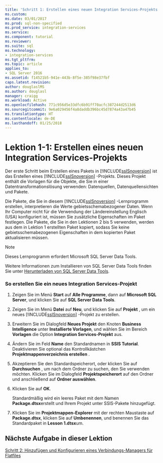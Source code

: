 ```yaml
---
title: 'Schritt 1: Erstellen eines neuen Integration Services-Projekts | Microsoft-Dokumentation'
ms.custom: 
ms.date: 03/01/2017
ms.prod: sql-non-specified
ms.prod_service: integration-services
ms.service: 
ms.component: tutorial
ms.reviewer: 
ms.suite: sql
ms.technology:
- integration-services
ms.tgt_pltfrm: 
ms.topic: article
applies_to:
- SQL Server 2016
ms.assetid: f14521b5-941e-443b-8f5e-385f98e37fbf
caps.latest.revision: 
author: douglaslMS
ms.author: douglasl
manager: craigg
ms.workload: Active
ms.openlocfilehash: 771c956d5e33dfc6b91ff70acfc387244d2513d6
ms.sourcegitcommit: 9e6a029456f4a8daddb396bc45d7874a43a47b45
ms.translationtype: HT
ms.contentlocale: de-DE
ms.lasthandoff: 01/25/2018
---
```

# <a name="lesson-1-1---creating-a-new-integration-services-project"></a>Lektion 1-1: Erstellen eines neuen Integration Services-Projekts
Der erste Schritt beim Erstellen eines Pakets in [!INCLUDE[ssISnoversion](../includes/ssisnoversion-md.md)] ist das Erstellen eines [!INCLUDE[ssISnoversion](../includes/ssisnoversion-md.md)] -Projekts. Dieses Projekt enthält die Vorlagen für die Objekte, die Sie in einer Datentransformationslösung verwenden: Datenquellen, Datenquellensichten und Pakete.  
  
Die Pakete, die Sie in diesem [!INCLUDE[ssISnoversion](../includes/ssisnoversion-md.md)] -Lernprogramm erstellen, interpretieren die Werte gebietsschemabezogener Daten. Wenn Ihr Computer nicht für die Verwendung der Ländereinstellung Englisch (USA) konfiguriert ist, müssen Sie zusätzliche Eigenschaften im Paket festlegen. Die Pakete, die Sie in den Lektionen 2 bis 5 verwenden, werden aus dem in Lektion 1 erstellten Paket kopiert, sodass Sie keine gebietsschemabezogenen Eigenschaften in dem kopierten Paket aktualisieren müssen.  
  
> [!NOTE]  
> Dieses Lernprogramm erfordert Microsoft SQL Server Data Tools.  
>   
> Weitere Informationen zum Installieren von SQL Server Data Tools finden Sie unter [Herunterladen von SQL Server Data Tools](http://msdn.microsoft.com/data/hh297027).  
  
### <a name="to-create-a-new-integration-services-project"></a>So erstellen Sie ein neues Integration Services-Projekt  
  
1.  Zeigen Sie im Menü **Start** auf **Alle Programme**, dann auf **Microsoft SQL Server**, und klicken Sie auf **SQL Server Data Tools**.  
  
2.  Zeigen Sie im Menü **Datei** auf **Neu**, und klicken Sie auf **Projekt** , um ein neues [!INCLUDE[ssISnoversion](../includes/ssisnoversion-md.md)] -Projekt zu erstellen.  
  
3.  Erweitern Sie im Dialogfeld **Neues Projekt** den Knoten **Business Intelligence** unter **Installierte Vorlagen**, und wählen Sie im Bereich **Vorlagen** die Option **Integration Services-Projekt** aus.  
  
4.  Ändern Sie im Feld **Name** den Standardnamen in **SSIS Tutorial**. Deaktivieren Sie optional das Kontrollkästchen **Projektmappenverzeichnis erstellen** .  
  
5.  Akzeptieren Sie den Standardspeicherort, oder klicken Sie auf **Durchsuchen** , um nach dem Ordner zu suchen, den Sie verwenden möchten. Klicken Sie im Dialogfeld **Projektspeicherort** auf den Ordner und anschließend auf **Ordner auswählen**.  
  
6.  Klicken Sie auf **OK**.  
  
    Standardmäßig wird ein leeres Paket mit dem Namen **Package.dtsx**erstellt und Ihrem Projekt unter SSIS-Pakete hinzugefügt.  
  
7.  Klicken Sie im **Projektmappen-Explorer** mit der rechten Maustaste auf **Package.dtsx**, klicken Sie auf **Umbenennen**, und benennen Sie das Standardpaket in **Lesson 1.dtsx**um.  
  
## <a name="next-task-in-lesson"></a>Nächste Aufgabe in dieser Lektion  
[Schritt 2: Hinzufügen und Konfigurieren eines Verbindungs-Managers für Flatfiles](../integration-services/lesson-1-2-adding-and-configuring-a-flat-file-connection-manager.md)  
  
